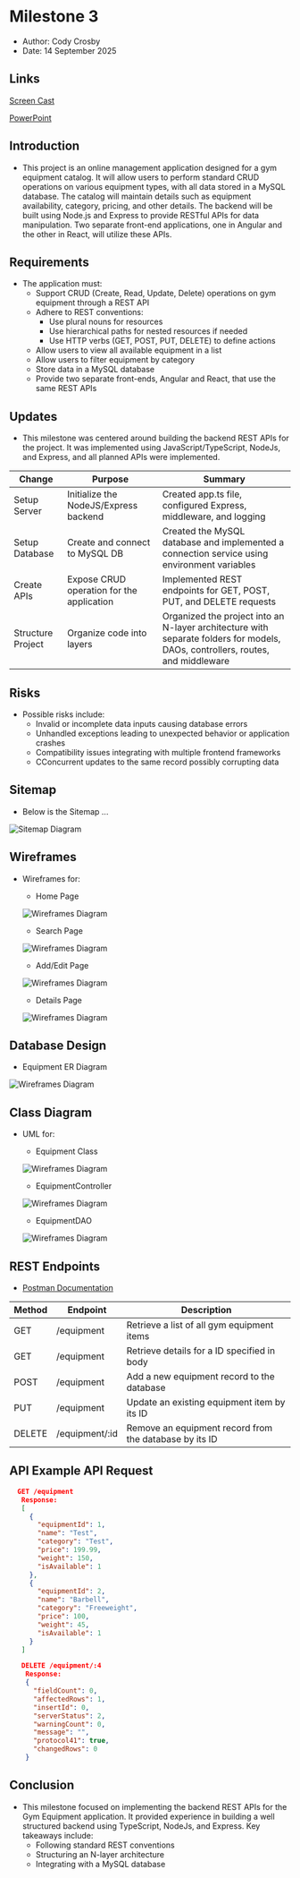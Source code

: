 # Milestone 3

 - Author:  Cody Crosby
 - Date:  14 September 2025

## Links
 [Screen Cast](https://www.loom.com/share/8a31f9d11ea2418f8ee9baddbc4b4522?sid=bcd15ca9-c39f-41aa-baf1-690727f8294c)

 [PowerPoint](PPT.pdf)

## Introduction

 - This project is an online management application designed for a gym equipment catalog. It will allow users to perform standard CRUD operations on various equipment types, with all data stored in a MySQL database. The catalog will maintain details such as equipment availability, category, pricing, and other details. The backend will be built using Node.js and Express to provide RESTful APIs for data manipulation. Two separate front-end applications, one in Angular and the other in React, will utilize these APIs.

## Requirements

 - The application must:
    - Support CRUD (Create, Read, Update, Delete) operations on gym equipment through a REST API
    - Adhere to REST conventions:
        - Use plural nouns for resources
        - Use hierarchical paths for nested resources if needed
        - Use HTTP verbs (GET, POST, PUT, DELETE) to define actions
    - Allow users to view all available equipment in a list
    - Allow users to filter equipment by category
    - Store data in a MySQL database
    - Provide two separate front-ends, Angular and React, that use the same REST APIs

## Updates
 - This milestone was centered around building the backend REST APIs for the project. It was implemented using JavaScript/TypeScript, NodeJs, and Express, and all planned APIs were implemented.

 |Change|Purpose|Summary|
 |--|--|--|
 |Setup Server|Initialize the NodeJS/Express backend|Created app.ts file, configured Express, middleware, and logging|
 |Setup Database|Create and connect to MySQL DB|Created the MySQL database and implemented a connection service using environment variables|
 |Create APIs|Expose CRUD operation for the application|Implemented REST endpoints for GET, POST, PUT, and DELETE requests|
 |Structure Project|Organize code into layers|Organized the project into an N-layer architecture with separate folders for models, DAOs, controllers, routes, and middleware|

## Risks

 - Possible risks include: 
   - Invalid or incomplete data inputs causing database errors
   - Unhandled exceptions leading to unexpected behavior or application crashes
   - Compatibility issues integrating with multiple frontend frameworks
   - CConcurrent updates to the same record possibly corrupting data

## Sitemap

 - Below is the Sitemap ...

 ![Sitemap Diagram](../../images/sitemap.png)

## Wireframes

 - Wireframes for:
    - Home Page

     ![Wireframes Diagram](../../images/home.png)
    - Search Page

     ![Wireframes Diagram](../../images/search.png)
    - Add/Edit Page

     ![Wireframes Diagram](../../images/add.png)
    - Details Page

     ![Wireframes Diagram](../../images/details.png)

## Database Design

 - Equipment ER Diagram

  ![Wireframes Diagram](../../images/er.png)

## Class Diagram

 - UML for:
    - Equipment Class

     ![Wireframes Diagram](../../images/equipment.png)
    - EquipmentController

     ![Wireframes Diagram](../../images/controller.png)
    - EquipmentDAO

     ![Wireframes Diagram](../../images/dao.png)

## REST Endpoints

 - [Postman Documentation](https://documenter.getpostman.com/view/43669754/2sB3HnLL6Z)

 |Method|Endpoint|Description|
 |--|--|--|
 |GET|/equipment|Retrieve a list of all gym equipment items|
 |GET|/equipment|Retrieve details for a ID specified in body|
 |POST|/equipment|Add a new equipment record to the database|
 |PUT|/equipment|Update an existing equipment item by its ID|
 |DELETE|/equipment/:id|Remove an equipment record from the database by its ID|

## API Example API Request

 ```json
   GET /equipment
    Response:
    [
      {
        "equipmentId": 1,
        "name": "Test",
        "category": "Test",
        "price": 199.99,
        "weight": 150,
        "isAvailable": 1
      },
      {
        "equipmentId": 2,
        "name": "Barbell",
        "category": "Freeweight",
        "price": 100,
        "weight": 45,
        "isAvailable": 1
      }
    ]
```

```json
   DELETE /equipment/:4
    Response:
    {
      "fieldCount": 0,
      "affectedRows": 1,
      "insertId": 0,
      "serverStatus": 2,
      "warningCount": 0,
      "message": "",
      "protocol41": true,
      "changedRows": 0
    }
 ```

## Conclusion

 - This milestone focused on implementing the backend REST APIs for the Gym Equipment application. It provided experience in building a well structured backend using TypeScript, NodeJs, and Express. Key takeaways include:
   - Following standard REST conventions
   - Structuring an N-layer architecture
   - Integrating with a MySQL database